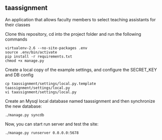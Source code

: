 
## taassignment 

An application that allows faculty members to select teaching assistants for their classes

Clone this repository, cd into the project folder and run the following commands

    virtualenv-2.6 --no-site-packages .env
    source .env/bin/activate
    pip install -r requirements.txt
    chmod +x manage.py

Create a local copy of the example settings, and configure the SECRET_KEY and DB config
    
    cp taassignment/settings/local.py.template taassignment/settings/local.py
    vi taassignment/settings/local.py

Create an Mysql local database named taassignment and then synchronize the new database:
    
    ./manage.py syncdb

Now, you can start run server and test the site:
    
    ./manage.py runserver 0.0.0.0:5678
